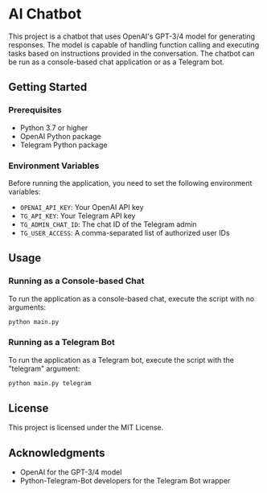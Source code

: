 # AI Chatbot

This project is a chatbot that uses OpenAI's GPT-3/4 model for generating responses. The model is capable of handling function calling and executing tasks based on instructions provided in the conversation. The chatbot can be run as a console-based chat application or as a Telegram bot.


## Getting Started

### Prerequisites

- Python 3.7 or higher
- OpenAI Python package
- Telegram Python package

### Environment Variables

Before running the application, you need to set the following environment variables:

- `OPENAI_API_KEY`: Your OpenAI API key
- `TG_API_KEY`: Your Telegram API key
- `TG_ADMIN_CHAT_ID`: The chat ID of the Telegram admin
- `TG_USER_ACCESS`: A comma-separated list of authorized user IDs

## Usage

### Running as a Console-based Chat

To run the application as a console-based chat, execute the script with no arguments:

```bash
python main.py
```

### Running as a Telegram Bot

To run the application as a Telegram bot, execute the script with the "telegram" argument:

```bash
python main.py telegram
```

## License

This project is licensed under the MIT License.

## Acknowledgments

- OpenAI for the GPT-3/4 model
- Python-Telegram-Bot developers for the Telegram Bot wrapper
